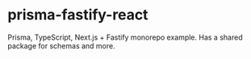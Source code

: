 # prisma-fastify-react

Prisma, TypeScript, Next.js + Fastify monorepo example. Has a shared package for schemas and more.
